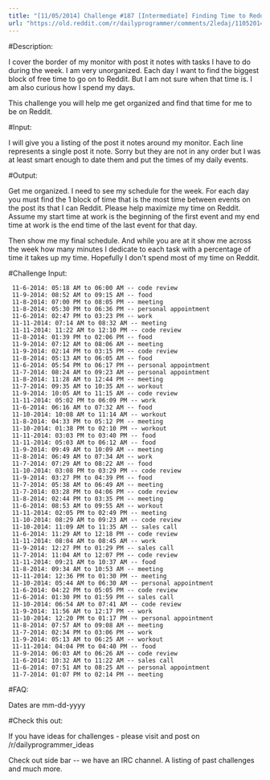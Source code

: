 ```yaml
---
title: "[11/05/2014] Challenge #187 [Intermediate] Finding Time to Reddit"
url: "https://old.reddit.com/r/dailyprogrammer/comments/2ledaj/11052014_challenge_187_intermediate_finding_time/"
---
```


#Description:

I cover the border of my monitor with post it notes with tasks I have to do during the week. I am very unorganized. Each day I want to find the biggest block of free time to go on to Reddit. But I am not sure when that time is. I am also curious how I spend my days.

This challenge you will help me get organized and find that time for me to be on Reddit.

#Input:

I will give you a listing of the post it notes around my monitor. Each line represents a single post it note. Sorry but they are not in any order but I was at least smart enough to date them and put the times of my daily events.

#Output:

Get me organized. I need to see my schedule for the week. For each day you must find the 1 block of time that is the most time between events on the post its that I can Reddit. Please help maximize my time on Reddit. Assume my start time at work is the beginning of the first event and my end time at work is the end time of the last event for that day. 

Then show me my final schedule. And while you are at it show me across the week how many minutes I dedicate to each task with a percentage of time it takes up my time. Hopefully I don't spend most of my time on Reddit.

#Challenge Input:

     11-6-2014: 05:18 AM to 06:00 AM -- code review
     11-9-2014: 08:52 AM to 09:15 AM -- food
     11-8-2014: 07:00 PM to 08:05 PM -- meeting
     11-8-2014: 05:30 PM to 06:36 PM -- personal appointment
     11-6-2014: 02:47 PM to 03:23 PM -- work
     11-11-2014: 07:14 AM to 08:32 AM -- meeting
     11-11-2014: 11:22 AM to 12:10 PM -- code review
     11-8-2014: 01:39 PM to 02:06 PM -- food
     11-9-2014: 07:12 AM to 08:06 AM -- meeting
     11-9-2014: 02:14 PM to 03:15 PM -- code review
     11-8-2014: 05:13 AM to 06:05 AM -- food
     11-6-2014: 05:54 PM to 06:17 PM -- personal appointment
     11-7-2014: 08:24 AM to 09:23 AM -- personal appointment
     11-8-2014: 11:28 AM to 12:44 PM -- meeting
     11-7-2014: 09:35 AM to 10:35 AM -- workout
     11-9-2014: 10:05 AM to 11:15 AM -- code review
     11-11-2014: 05:02 PM to 06:09 PM -- work
     11-6-2014: 06:16 AM to 07:32 AM -- food
     11-10-2014: 10:08 AM to 11:14 AM -- workout
     11-8-2014: 04:33 PM to 05:12 PM -- meeting
     11-10-2014: 01:38 PM to 02:10 PM -- workout
     11-11-2014: 03:03 PM to 03:40 PM -- food
     11-11-2014: 05:03 AM to 06:12 AM -- food
     11-9-2014: 09:49 AM to 10:09 AM -- meeting
     11-8-2014: 06:49 AM to 07:34 AM -- work
     11-7-2014: 07:29 AM to 08:22 AM -- food
     11-10-2014: 03:08 PM to 03:29 PM -- code review
     11-9-2014: 03:27 PM to 04:39 PM -- food
     11-7-2014: 05:38 AM to 06:49 AM -- meeting
     11-7-2014: 03:28 PM to 04:06 PM -- code review
     11-8-2014: 02:44 PM to 03:35 PM -- meeting
     11-6-2014: 08:53 AM to 09:55 AM -- workout
     11-11-2014: 02:05 PM to 02:49 PM -- meeting
     11-10-2014: 08:29 AM to 09:23 AM -- code review
     11-10-2014: 11:09 AM to 11:35 AM -- sales call
     11-6-2014: 11:29 AM to 12:18 PM -- code review
     11-11-2014: 08:04 AM to 08:45 AM -- work
     11-9-2014: 12:27 PM to 01:29 PM -- sales call
     11-7-2014: 11:04 AM to 12:07 PM -- code review
     11-11-2014: 09:21 AM to 10:37 AM -- food
     11-8-2014: 09:34 AM to 10:53 AM -- meeting
     11-11-2014: 12:36 PM to 01:30 PM -- meeting
     11-10-2014: 05:44 AM to 06:30 AM -- personal appointment
     11-6-2014: 04:22 PM to 05:05 PM -- code review
     11-6-2014: 01:30 PM to 01:59 PM -- sales call
     11-10-2014: 06:54 AM to 07:41 AM -- code review
     11-9-2014: 11:56 AM to 12:17 PM -- work
     11-10-2014: 12:20 PM to 01:17 PM -- personal appointment
     11-8-2014: 07:57 AM to 09:08 AM -- meeting
     11-7-2014: 02:34 PM to 03:06 PM -- work
     11-9-2014: 05:13 AM to 06:25 AM -- workout
     11-11-2014: 04:04 PM to 04:40 PM -- food
     11-9-2014: 06:03 AM to 06:26 AM -- code review
     11-6-2014: 10:32 AM to 11:22 AM -- sales call
     11-6-2014: 07:51 AM to 08:25 AM -- personal appointment
     11-7-2014: 01:07 PM to 02:14 PM -- meeting

#FAQ:

Dates are mm-dd-yyyy


#Check this out:

If you have ideas for challenges - please visit and post on /r/dailyprogrammer_ideas

Check out side bar -- we have an IRC channel. A listing of past challenges and much more.
